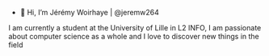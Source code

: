 - 👋 Hi, I’m Jérémy Woirhaye | @jeremw264

I am currently a student at the University of Lille in L2 INFO, I am passionate about computer science as a whole and I love to discover new things in the field

<!---
jeremw264/jeremw264 is a ✨ special ✨ repository because its `README.md` (this file) appears on your GitHub profile.
You can click the Preview link to take a look at your changes.
--->

